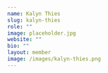 ```yaml
---
name: Kalyn Thies
slug: kalyn-thies
role: ""
image: placeholder.jpg
website: ""
bio: ""
layout: member
image: /images/kalyn-thies.png
---
```

